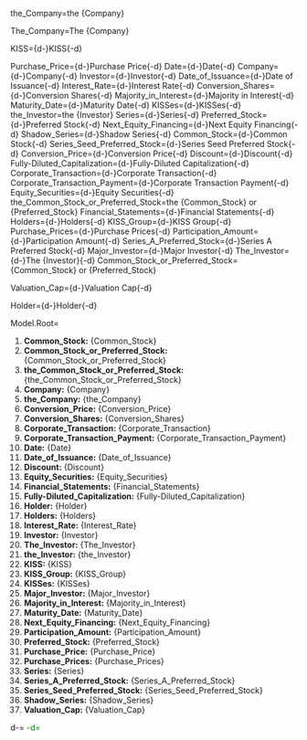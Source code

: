 the_Company=the {Company}

The_Company=The {Company}

KISS={d-}KISS{-d}

Purchase_Price={d-}Purchase Price{-d}
Date={d-}Date{-d}
Company={d-}Company{-d}
Investor={d-}Investor{-d}
Date_of_Issuance={d-}Date of Issuance{-d}
Interest_Rate={d-}Interest Rate{-d}
Conversion_Shares={d-}Conversion Shares{-d}
Majority_in_Interest={d-}Majority in Interest{-d}
Maturity_Date={d-}Maturity Date{-d}
KISSes={d-}KISSes{-d}
the_Investor=the {Investor}
Series={d-}Series{-d}
Preferred_Stock={d-}Preferred Stock{-d}
Next_Equity_Financing={d-}Next Equity Financing{-d}
Shadow_Series={d-}Shadow Series{-d}
Common_Stock={d-}Common Stock{-d}
Series_Seed_Preferred_Stock={d-}Series Seed Preferred Stock{-d}
Conversion_Price={d-}Conversion Price{-d}
Discount={d-}Discount{-d}
Fully-Diluted_Capitalization={d-}Fully-Diluted Capitalization{-d}
Corporate_Transaction={d-}Corporate Transaction{-d}
Corporate_Transaction_Payment={d-}Corporate Transaction Payment{-d}
Equity_Securities={d-}Equity Securities{-d}
the_Common_Stock_or_Preferred_Stock=the {Common_Stock} or {Preferred_Stock}
Financial_Statements={d-}Financial Statements{-d}
Holders={d-}Holders{-d}
KISS_Group={d-}KISS Group{-d}
Purchase_Prices={d-}Purchase Prices{-d}
Participation_Amount={d-}Participation Amount{-d}
Series_A_Preferred_Stock={d-}Series A Preferred Stock{-d}
Major_Investor={d-}Major Investor{-d}
The_Investor={d-}The {Investor}{-d}
Common_Stock_or_Preferred_Stock={Common_Stock} or {Preferred_Stock}

Valuation_Cap={d-}Valuation Cap{-d}

Holder={d-}Holder{-d}


Model.Root=<ol><li><b>Common_Stock:</b> {Common_Stock}</li><li><b>Common_Stock_or_Preferred_Stock:</b> {Common_Stock_or_Preferred_Stock}</li><li><b>the_Common_Stock_or_Preferred_Stock:</b> {the_Common_Stock_or_Preferred_Stock}</li><li><b>Company:</b> {Company}</li><li><b>the_Company:</b> {the_Company}</li><li><b>Conversion_Price:</b> {Conversion_Price}</li><li><b>Conversion_Shares:</b> {Conversion_Shares}</li><li><b>Corporate_Transaction:</b> {Corporate_Transaction}</li><li><b>Corporate_Transaction_Payment:</b> {Corporate_Transaction_Payment}</li><li><b>Date:</b> {Date}</li><li><b>Date_of_Issuance:</b> {Date_of_Issuance}</li><li><b>Discount:</b> {Discount}</li><li><b>Equity_Securities:</b> {Equity_Securities}</li><li><b>Financial_Statements:</b> {Financial_Statements}</li><li><b>Fully-Diluted_Capitalization:</b> {Fully-Diluted_Capitalization}</li><li><b>Holder:</b> {Holder}</li><li><b>Holders:</b> {Holders}</li><li><b>Interest_Rate:</b> {Interest_Rate}</li><li><b>Investor:</b> {Investor}</li><li><b>The_Investor:</b> {The_Investor}</li><li><b>the_Investor:</b> {the_Investor}</li><li><b>KISS:</b> {KISS}</li><li><b>KISS_Group:</b> {KISS_Group}</li><li><b>KISSes:</b> {KISSes}</li><li><b>Major_Investor:</b> {Major_Investor}</li><li><b>Majority_in_Interest:</b> {Majority_in_Interest}</li><li><b>Maturity_Date:</b> {Maturity_Date}</li><li><b>Next_Equity_Financing:</b> {Next_Equity_Financing}</li><li><b>Participation_Amount:</b> {Participation_Amount}</li><li><b>Preferred_Stock:</b> {Preferred_Stock}</li><li><b>Purchase_Price:</b> {Purchase_Price}</li><li><b>Purchase_Prices:</b> {Purchase_Prices}</li><li><b>Series:</b> {Series}</li><li><b>Series_A_Preferred_Stock:</b> {Series_A_Preferred_Stock}</li><li><b>Series_Seed_Preferred_Stock:</b> {Series_Seed_Preferred_Stock}</li><li><b>Shadow_Series:</b> {Shadow_Series}</li><li><b>Valuation_Cap:</b> {Valuation_Cap}</li></ol>
d-=<font color="green">
-d=</font>
